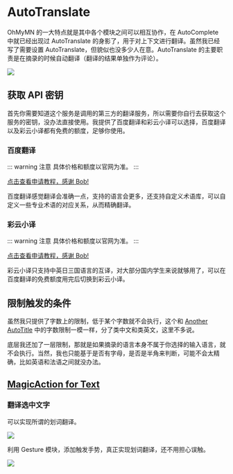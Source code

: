 # AutoTranslate

OhMyMN 的一大特点就是其中各个模块之间可以相互协作，在 AutoComplete 中就已经出现过 AutoTranslate 的身影了，用于对上下文进行翻译。虽然我已经写了需要设置 AutoTranslate，但貌似也没多少人在意。AutoTranslate 的主要职责是在摘录的时候自动翻译（翻译的结果单独作为评论）。

![](https://testmnbbs.oss-cn-zhangjiakou.aliyuncs.com/pic/ed1df2deb0a2aff5ad680bd12cb7fc847bbd6f72.gif?x-oss-process=base_webp)

## 获取 API 密钥

首先你需要知道这个服务是调用的第三方的翻译服务，所以需要你自行去获取这个服务的密钥，没办法直接使用。我提供了百度翻译和彩云小译可以选择，百度翻译以及彩云小译都有免费的额度，足够你使用。

### 百度翻译

::: warning 注意
具体价格和额度以官网为准。
:::

[点击查看申请教程，感谢 Bob!](https://bobtranslate.com/service/translate/baidu.html)

百度翻译感觉翻译会准确一点，支持的语言会更多，还支持自定义术语库，可以自定义一些专业术语的对应关系，从而精确翻译。

### 彩云小译

::: warning 注意
具体价格和额度以官网为准。
:::

[点击查看申请教程，感谢 Bob!](https://bobtranslate.com/service/translate/caiyun.html)

彩云小译只支持中英日三国语言的互译，对大部分国内学生来说就够用了，可以在百度翻译的免费额度用完后切换到彩云小译。

## 限制触发的条件

虽然我只提供了字数上的限制，低于某个字数就不会执行，这个和 [Another AutoTitle](anotherautotitle.md#预设) 中的字数限制一模一样，分了类中文和类英文，这里不多说。

底层我还加了一层限制，那就是如果摘录的语言本身不属于你选择的输入语言，就不会执行。当然，我也只能基于是否有字母，是否是半角来判断，可能不会太精确，比如英语和法语之间就没办法。

## [MagicAction for Text](magicaction4text.md#翻译选中文字)

### 翻译选中文字

可以实现所谓的划词翻译。

![](https://testmnbbs.oss-cn-zhangjiakou.aliyuncs.com/pic/5e42ca59095a4ba58c881aa7f86fc2f212d7e8d3.gif?x-oss-process=base_webp)

利用 Gesture 模块，添加触发手势，真正实现划词翻译，还不用担心误触。

![](https://testmnbbs.oss-cn-zhangjiakou.aliyuncs.com/pic/8d0fb21b9ae2fea0b3dd6864345034dedbb59bf8.gif?x-oss-process=base_webp)
